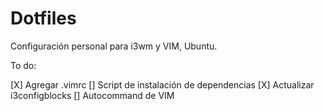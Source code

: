 # Dotfiles
Configuración personal para i3wm y VIM, Ubuntu. 

To do: 

[X] Agregar  .vimrc 
[] Script de instalación de dependencias 
[X] Actualizar i3configblocks 
[] Autocommand de VIM 
